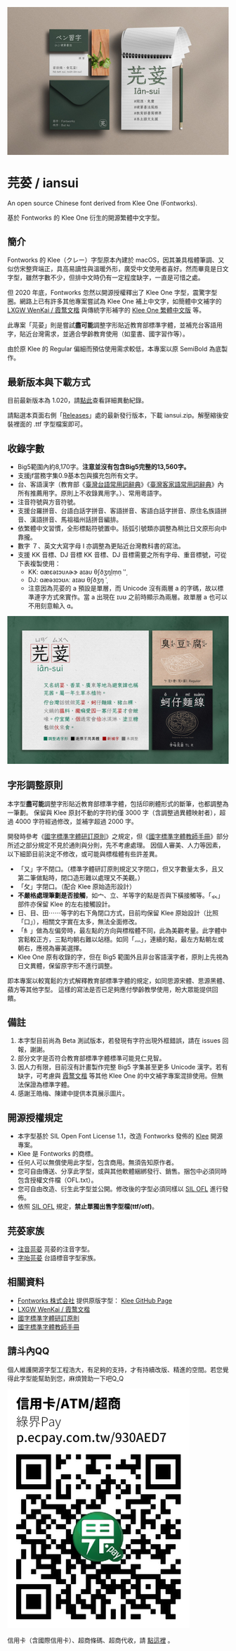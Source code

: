 ![芫荽/iansui](img/iansui_cover.jpg)

# 芫荽 / iansui
An open source Chinese font derived from Klee One (Fontworks).

基於 Fontworks 的 Klee One 衍生的開源繁體中文字型。

## 簡介

Fontworks 的 Klee（クレー）字型原本內建於 macOS，因其兼具楷體筆調、又似仿宋整齊端正，具高易讀性與溫暖外形，廣受中文使用者喜好。然而畢竟是日文字型，雖然字數不少，但排中文時仍有一定程度缺字，一直是可惜之處。

但 2020 年底，Fontworks 忽然以開源授權釋出了 Klee One 字型，震驚字型圈。網路上已有許多其他專案嘗試為 Klee One 補上中文字，如簡體中文補字的 [LXGW WenKai / 霞鹜文楷](https://github.com/lxgw/LxgwWenKai) 與傳統字形補字的 [Klee One 繁體中文版](https://dorawei.xyz/klee-one-tc/) 等。

此專案「芫荽」則是嘗試**盡可能**調整字形貼近教育部標準字體，並補充台客語用字，貼近台灣需求，並適合學齡教育使用（如童書、國字習作等）。

由於原 Klee 的 Regular 偏細而預估使用需求較低，本專案以原 SemiBold 為底製作。

## 最新版本與下載方式

目前最新版本為 1.020，請[點此](ChangeLog.md)查看詳細異動紀錄。

請點選本頁面右側「[Releases](https://github.com/ButTaiwan/iansui/releases)」處的最新發行版本，下載 iansui.zip。解壓縮後安裝裡面的 .ttf 字型檔案即可。

## 收錄字數

* Big5範圍內約8,170字。**注意並沒有包含Big5完整的13,560字。**
* 支援jf當務字集0.9基本包與擴充包所有文字。
* 台、客語漢字（教育部《[臺灣台語常用詞辭典](https://sutian.moe.edu.tw/zh-hant/)》《[臺灣客家語常用詞辭典](https://hakkadict.moe.edu.tw/home/)》內所有推薦用字。原則上不收錄異用字。）、常用粵語字。
* 注音符號與方音符號。
* 支援台羅拼音、台語白話字拼音、客語拼音、客語白話字拼音、原住名族語拼音、漢語拼音、馬祖福州話拼音編排。
* 依繁體中文習慣，全形標點符號置中。括弧引號類亦調整為稍比日文原形向中靠攏。
* 數字 ７、英文大寫字母 I 亦調整為更貼近台灣教科書的寫法。
* 支援 KK 音標、DJ 音標 KK 音標、DJ 音標需要之所有字母、重音標號，可從下表複製使用：
	- KK: ɑæɛəɪɔᴜʌɚɝ aɪaᴜ θʃðʒŋḷṃṇ ‵ʹ͵
	- DJ: ɑæəɜɪɔʊʌː aɪaʊ θʃðʒŋ ˈˌ
	- 注意因為芫荽的 a 預設是單層，而 Unicode 沒有兩層 a 的字碼，故以標準連字方式來實作。當 a 出現在 ɪᴜʊ 之前時顯示為兩層。故單層 a 也可以不用刻意輸入 ɑ。

![芫荽範例字/iansui](img/iansui_sample.jpg)

## 字形調整原則

本字型**盡可能**調整字形貼近教育部標準字體，包括印刷體形式的斷筆，也都調整為一筆劃。
保留與 Klee 原封不動的字符約僅 3000 字（含調整過異體映射者），超過 4000 字符經過修改，並補字超過 2000 字。

開發時參考《[國字標準字體研訂原則](https://language.moe.gov.tw/001/upload/files/site_content/m0001/biau/c12.htm?open)》之規定，但《[國字標準字體教師手冊](https://language.moe.gov.tw/001/Upload/files/SITE_CONTENT/M0001/STD/c4.htm?open)》部分所述之部分規定不見於通則與分則，先不考慮處理。
因個人審美、人力等因素，以下細節目前決定不修改，或可能與標楷體有些許差異。

* 「又」字不閉口。（標準字體研訂原則規定又字閉口，但又字數量太多，且又第二筆做點時，閉口造形難以處理又不美觀。）
* 「攵」字閉口。（配合 Klee 原始造形設計）
* **不嚴格處理筆劃是否接觸**，如宀、立、羊等字的點是否與下橫接觸等。「𧘇」部件亦保留 Klee 的左右接觸設計。
* 日、目、田⋯⋯等字的右下角閉口方式，目前均保留 Klee 原始設計（比照「口」），相關文字實在太多，無法全面修改。
* 「糹」做為左偏旁時，最左點的方向與標楷體不同，此為美觀考量。此字體中宮鬆較正方，三點均朝右難以站穩。如同「灬」，連續的點，最左方點朝左或朝右，應視為審美選擇。
* Klee One 原有收錄的字，但在 Big5 範圍外且非台客語漢字者，原則上先視為日文異體，保留原字形不進行調整。

即本專案以較寬鬆的方式解釋教育部標準字體的規定，如同思源宋體、思源黑體、蘋方等其他字型。
這樣的寫法是否已足夠應付學齡教學使用，盼大眾能提供回饋。

## 備註

1. 本字型目前尚為 Beta 測試版本，若發現有字符出現外框錯誤，請在 issues 回報，謝謝。
2. 部分文字是否符合教育部標準字體標準可能見仁見智。
3. 因人力有限，目前沒有計畫製作完整 Big5 字集甚至更多 Unicode 漢字。若有缺字，可考慮與 [霞鹜文楷](https://github.com/lxgw/LxgwWenKai) 等其他 Klee One 的中文補字專案混排使用。但無法保證為標準字體。
4. 感謝王皓梅、陳建中提供本頁展示圖片。

## 開源授權規定

* 本字型基於 SIL Open Font License 1.1，改造 Fontworks 發佈的 [Klee](https://github.com/fontworks-fonts/Klee) 開源專案。
* Klee 是 Fontworks 的商標。
* 任何人可以無償使用此字型，包含商用。無須告知原作者。
* 您可自由傳送、分享此字型，或與其他軟體綑綁發行、銷售。捆包中必須同時包含授權文件檔（OFL.txt）。
* 您可自由改造、衍生此字型並公開。修改後的字型必須同樣以 [SIL OFL](https://scripts.sil.org/OFL) 進行發佈。
* 依照 [SIL OFL](https://scripts.sil.org/OFL) 規定，**禁止單獨出售字型檔(ttf/otf)**。

## 芫荽家族

- [注音芫荽](https://github.com/ButTaiwan/bpmfvs) 芫荽的注音字型。
- [字咍芫荽](https://github.com/ButTaiwan/taigivs) 台語標音字型家族。

## 相關資料

- [Fontworks 株式会社](http://fontworks.co.jp) 提供原版字型： [Klee GitHub Page](https://github.com/fontworks-fonts/)
- [LXGW WenKai / 霞鹜文楷](https://github.com/lxgw/LxgwWenKai)
- [國字標準字體研訂原則](https://language.moe.gov.tw/001/upload/files/site_content/m0001/biau/c12.htm?open)
- [國字標準字體教師手冊](https://language.moe.gov.tw/001/Upload/files/SITE_CONTENT/M0001/STD/c4.htm?open)

## 請斗內QQ

個人維護開源字型工程浩大，有足夠的支持，才有持續改版、精進的空間。若您覺得此字型能幫助到您，麻煩贊助一下吧Q_Q

![請斗內](img/donatation240425.png)

信用卡（含國際信用卡）、超商條碼、超商代收，請 [點這裡](https://p.ecpay.com.tw/930AED7) 。
